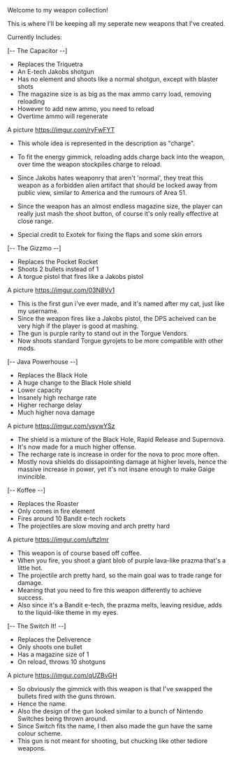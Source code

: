 Welcome to my weapon collection!

This is where I'll be keeping all my seperate new weapons that I've created.

Currently Includes:

[-- The Capacitor --]

- Replaces the Triquetra
- An E-tech Jakobs shotgun
- Has no element and shoots like a normal shotgun, except with blaster shots
- The magazine size is as big as the max ammo carry load, removing reloading
- However to add new ammo, you need to reload
- Overtime ammo will regenerate

A picture
https://imgur.com/ryFwFYT

- This whole idea is represented in the description as "charge".
- To fit the energy gimmick, reloading adds charge back into the weapon, over time the weapon stockpiles charge to reload.
- Since Jakobs hates weaponry that aren't 'normal', they treat this weapon as a forbidden alien artifact that should be locked away from   public view, similar   to America and the rumours of Area 51.
- Since the weapon has an almost endless magazine size, the player can really just mash the shoot button, of course it's only really       effective at close range.

- Special credit to Exotek for fixing the flaps and some skin errors

[-- The Gizzmo --]

- Replaces the Pocket Rocket
- Shoots 2 bullets instead of 1
- A torgue pistol that fires like a Jakobs pistol

A picture
https://imgur.com/03N8Vv1

- This is the first gun i've ever made, and it's named after my cat, just like my username.
- Since the weapon fires like a Jakobs pistol, the DPS acheived can be very high if the player is good at mashing.
- The gun is purple rarity to stand out in the Torgue Vendors.
- Now shoots standard Torgue gyrojets to be more compatible with other mods.

[-- Java Powerhouse --]

- Replaces the Black Hole
- A huge change to the Black Hole shield
- Lower capacity
- Insanely high recharge rate
- Higher recharge delay
- Much higher nova damage

A picture
https://imgur.com/ysywYSz

- The shield is a mixture of the Black Hole, Rapid Release and Supernova.
- It's now made for a much higher offense.
- The recharge rate is increase in order for the nova to proc more often.
- Mostly nova shields do dissapointing damage at higher levels, hence the massive increase in power, yet it's not insane enough to make   Gaige invincible.

[-- Koffee --]

- Replaces the Roaster
- Only comes in fire element
- Fires around 10 Bandit e-tech rockets
- The projectiles are slow moving and arch pretty hard

A picture
https://imgur.com/uftzImr

- This weapon is of course based off coffee.
- When you fire, you shoot a giant blob of purple lava-like prazma that's a little hot.
- The projectile arch pretty hard, so the main goal was to trade range for damage.
- Meaning that you need to fire this weapon differently to achieve success.
- Also since it's a Bandit e-tech, the prazma melts, leaving residue, adds to the liquid-like theme in my eyes.

[-- The Switch It! --]

- Replaces the Deliverence
- Only shoots one bullet
- Has a magazine size of 1
- On reload, throws 10 shotguns 

A picture
https://imgur.com/qUZBvGH

- So obviously the gimmick with this weapon is that I've swapped the bullets fired with the guns thrown.
- Hence the name.
- Also the design of the gun looked similar to a bunch of Nintendo Switches being thrown around.
- Since Switch fits the name, I then also made the gun have the same colour scheme.
- This gun is not meant for shooting, but chucking like other tediore weapons.
